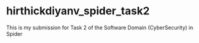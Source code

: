 # hirthickdiyanv_spider_task2
This is my submission for Task 2 of the Software Domain (CyberSecurity) in Spider
